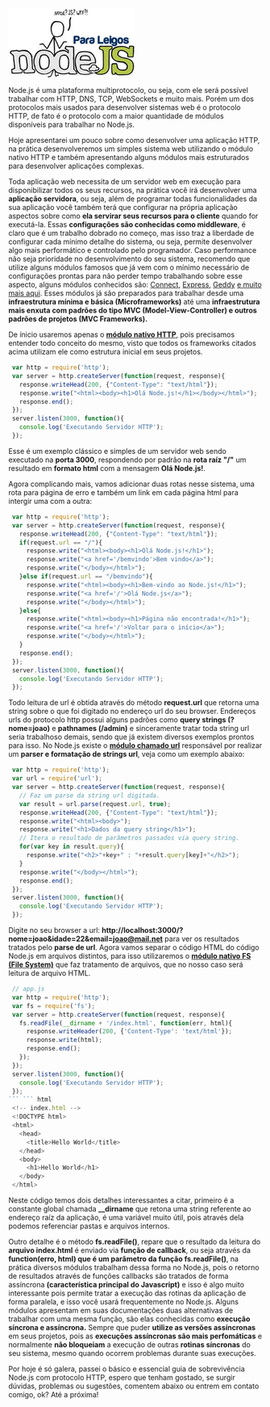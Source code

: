 ![Curso de Node.js](../images/nodejs-para-leigos.jpg "Curso de Node.js")

Node.js é uma plataforma multiprotocolo, ou seja, com ele será possível trabalhar com HTTP, DNS, TCP, WebSockets e muito mais. Porém um dos protocolos mais usados para desenvolver sistemas web é o protocolo HTTP, de fato é o protocolo com a maior quantidade de módulos disponíveis para trabalhar no Node.js.

Hoje apresentarei um pouco sobre como desenvolver uma aplicação HTTP, na prática desenvolveremos um simples sistema web utilizando o módulo nativo HTTP e também apresentando alguns módulos mais estruturados para desenvolver aplicações complexas.

Toda aplicação web necessita de um servidor web em execução para disponibilizar todos os seus recursos, na prática você irá desenvolver uma **aplicação servidora**, ou seja, além de programar todas funcionalidades da sua aplicação você também terá que configurar na própria aplicação aspectos sobre como **ela servirar seus recursos para o cliente** quando for executá-la. Essas **configurações são conhecidas como middleware**, é claro que é um trabalho dobrado no começo, mas isso traz a liberdade de configurar cada mínimo detalhe do sistema, ou seja, permite desenvolver algo mais performático e controlado pelo programador. Caso performance não seja prioridade no desenvolvimento do seu sistema, recomendo que utilize alguns módulos famosos que já vem com o mínimo necessário de configurações prontas para não perder tempo trabalhando sobre esse aspecto, alguns módulos conhecidos são: [Connect](http://www.senchalabs.org/connect/ "Connect"), [Express](http://expressjs.com/ "ExpressJS"), [Geddy](http://geddyjs.org/ "Geddy") [e muito mais aqui](https://github.com/joyent/node/wiki/Modules#wiki-web-frameworks "Node.js Web Frameworks"). Esses módulos já são preparados para trabalhar desde uma **infraestrutura mínima e básica (Microframeworks)** até uma **infraestrutura mais enxuta com padrões do tipo MVC (Model-View-Controller) e outros padrões de projetos (MVC Frameworks).**

De ínicio usaremos apenas o **[módulo nativo HTTP](http://nodejs.org/api/http.html "Documentação da API HTTP")**, pois precisamos entender todo conceito do mesmo, visto que todos os frameworks citados acima utilizam ele como estrutura inicial em seus projetos.

``` javascript
 var http = require('http');
 var server = http.createServer(function(request, response){
   response.writeHead(200, {"Content-Type": "text/html"});
   response.write("<html><body><h1>Olá Node.js!</h1></body></html>");
   response.end();
 });
 server.listen(3000, function(){
   console.log('Executando Servidor HTTP');
 });
``` 

Esse é um exemplo clássico e simples de um servidor web sendo executado na **porta 3000**, respondendo por padrão na **rota raíz "/"** um resultado em **formato html** com a mensagem **Olá Node.js!**.

Agora complicando mais, vamos adicionar duas rotas nesse sistema, uma rota para página de erro e também um link em cada página html para intergir uma com a outra:

``` javascript
 var http = require('http');
 var server = http.createServer(function(request, response){
   response.writeHead(200, {"Content-Type": "text/html"});
   if(request.url == "/"){
     response.write("<html><body><h1>Olá Node.js!</h1>");
     response.write("<a href='/bemvindo'>Bem vindo</a>");
     response.write("</body></html>");
   }else if(request.url == "/bemvindo"){
     response.write("<html><body><h1>Bem-vindo ao Node.js!</h1>");
     response.write("<a href='/'>Olá Node.js</a>");
     response.write("</body></html>");
   }else{
     response.write("<html><body><h1>Página não encontrada!</h1>");
     response.write("<a href='/'>Voltar para o início</a>");
     response.write("</body></html>");
   }
   response.end();
 });
 server.listen(3000, function(){
   console.log('Executando Servidor HTTP');
 });
``` 

Todo leitura de url é obtida através do método **request.url** que retorna uma string sobre o que foi digitado no endereço url do seu browser. Endereços urls do protocolo http possui alguns padrões como **query strings (?nome=joao)** e **pathnames (/admin)** e sinceramente tratar toda string url seria trabalhoso demais, sendo que já existem diversos exemplos prontos para isso. No Node.js existe o **[módulo chamado url](http://nodejs.org/api/url.html "Documentação da API URL")** responsável por realizar um **parser e formatação de strings url**, veja como um exemplo abaixo:

``` javascript
 var http = require('http');
 var url = require('url');
 var server = http.createServer(function(request, response){
   // Faz um parse da string url digitada.
   var result = url.parse(request.url, true);
   response.writeHead(200, {"Content-Type": "text/html"});
   response.write("<html><body>");
   response.write("<h1>Dados da query string</h1>");
   // Itera o resultado de parâmetros passados via query string.
   for(var key in result.query){
     response.write("<h2>"+key+" : "+result.query[key]+"</h2>");
   }
   response.write("</body></html>");
   response.end();
 });
 server.listen(3000, function(){
   console.log('Executando Servidor HTTP');
 });
``` 

Digite no seu browser a url: **http://localhost:3000/?nome=joao&idade=22&email=joao@mail.net** para ver os resultados tratados pelo **parse de url**. Agora vamos separar o código HTML do código Node.js em arquivos distintos, para isso utilizaremos o **[módulo nativo FS (File System)](http://nodejs.org/api/fs.html "Documentação da API FS")** que faz tratamento de arquivos, que no nosso caso será leitura de arquivo HTML.

``` javascript
 // app.js
 var http = require('http');
 var fs = require('fs');
 var server = http.createServer(function(request, response){
   fs.readFile(__dirname + '/index.html', function(err, html){
     response.writeHeader(200, {'Content-Type': 'text/html'});
     response.write(html);
     response.end();
   });
 });
 server.listen(3000, function(){
   console.log('Executando Servidor HTTP');
 });
``` ``` html
 <!-- index.html -->
 <!DOCTYPE html>
 <html>
   <head>
     <title>Hello World</title>
   </head>
   <body>
     <h1>Hello World</h1>
   </body>
 </html>
``` 

Neste código temos dois detalhes interessantes a citar, primeiro é a constante global chamada **__dirname** que retona uma string referente ao endereço raíz da aplicação, é uma variável muito útil, pois através dela podemos referenciar pastas e arquivos internos.

Outro detalhe é o método **fs.readFile()**, repare que o resultado da leitura do **arquivo index.html** é enviado via **função de callback**, ou seja através da **function(erro, html) que é um parâmetro da função fs.readFile()**, na prática diversos módulos trabalham dessa forma no Node.js, pois o retorno de resultados através de funções callbacks são tratados de forma assíncrona **(característica principal do Javascript)** e isso é algo muito interessante pois permite tratar a execução das rotinas da aplicação de forma paralela, e isso você usará frequentemente no Node.js. Alguns módulos apresentam em suas documentações duas alternativas de trabalhar com uma mesma função, são elas conhecidas como **execução síncrona e assíncrona.** Sempre que puder **utilize as versões assíncronas** em seus projetos, pois as **execuções assíncronas são mais perfomáticas** e normalmente **não bloqueiam** a execução de outras **rotinas síncronas** do seu sistema, mesmo quando ocorrem problemas durante suas execuções.

Por hoje é só galera, passei o básico e essencial guia de sobrevivência Node.js com protocolo HTTP, espero que tenham gostado, se surgir dúvidas, problemas ou sugestões, comentem abaixo ou entrem em contato comigo, ok? Até a próxima!